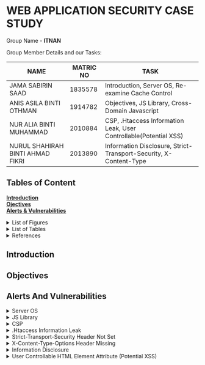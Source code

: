 # WEB APPLICATION SECURITY CASE STUDY 

Group Name - **ITNAN**<br>

Group Member Details and our Tasks:

NAME                          |MATRIC NO                      | TASK                    |
-------------------------------|-----------------------------|-----------------------------|
JAMA SABIRIN SAAD         |1835578          |Introduction, Server OS, Re-examine Cache Control |
ANIS ASILA BINTI OTHMAN          |    1914782         |Objectives, JS Library, Cross-Domain Javascript        |
NUR ALIA BINTI MUHAMMAD   |2010884 |CSP, .Htaccess Information Leak, User Controllable(Potential XSS) |
NURUL SHAHIRAH BINTI AHMAD FIKRI|2013890  |Information Disclosure, Strict-Transport-Security, X-Content-Type  |

## Tables of Content
**[Introduction](#introduction)**<br>
**[Ojectives](#objectives)**<br>
**[Alerts & Vulnerabilities](#alerts-and-vulnerabilities)**<br>

<details><summary>List of Figures</summary>
  
 write text here
  
</details>

<details><summary>List of Tables</summary>
  
  Write text here
  
</details>

<details><summary>References</summary>
  
  Write text here
  
</details>

## Introduction

## Objectives

## Alerts And Vulnerabilities

<details><summary>Server OS</summary>
  
  * Level of the risk - **text**
  * Classification of threat - 
  * Prevent the vulnerabilities
  
</details>

<details><summary>JS Library</summary>
  
  * Level of the risk - Medium
  * Classification of threat - CWE ID 829
  * Identification:
    JavaScript libraries are collections of pre-written JavaScript code that provide specific functionalities and features. They are designed to make it easier for developers to build web applications by providing ready-to-use functions and components. 
    
  * Evaluation:
    During an evaluation, it shows that library jquery, version 3.3.1 is vulnerable. It can lead to exploitation of known vulnerabilities, code execution, data breaches and Denial-of-Service (DoS) Attack. The vulnerable versions of jQuery File Upload had a remote code execution vulnerability that allowed attackers to execute arbitrary code on the server hosting the application. This vulnerability was related to the insecure handling of user-supplied file names.
   
  * Prevention:
    1.  Regularly update your libraries and dependencies to ensure you're using the latest versions with security patches. 
    
    2. Keeping an eye on security advisories and following best practices for secure coding can help minimize the risk of using vulnerable libraries.
    
</details>

<details><summary>CSP</summary>
  
  * Level of the risk - Medium 
  * Classification of threat - CWE ID 693
  * Identification :
   The Content Security Policy (CSP) is designed to offer supplementary security by identifying and resolving certain types of attacks, including Cross Site Scripting (XSS) and data injection attacks, which are commonly employed for activities such as website defacement, malware dissemination, and data theft. This security measure utilizes a standardized set of HTTP headers, enabling website owners to designate authorised sources of content. According to the Common Weakness Enumeration (CWE) website, the website in question lacks sufficient protection and requires additional defensive measures due to the absence of a protective mechanism against a particular class of attack.

  * Evaluation :
  During a website evaluation, it was revealed that the website's headers were misconfigured, creating security gaps that could be exploited by attackers. The vulnerabilities were identified in the website's portal index and a text document under robots. This situation is concerning since it leaves the website open to attack, allowing malicious actors to take advantage of the vulnerabilities and gain entry with ease.

* Prevention : 
1. Ensure that the website's headers are correctly configured and that they conform to established best practices. This can be done using tools such as security scanners, which can identify potential issues and provide recommendations for addressing them.

2. Implement HTTPS encryption to protect sensitive data in transit and prevent attackers from intercepting or modifying communications between the website and its users.

3. Train website developers and administrators on secure coding practices and the latest security threats, so they can stay informed and take proactive measures to protect the website from attacks.

</details>

<details><summary>.Htaccess Information Leak</summary>
  
  * Level of the risk - Medium
  * Classification of threat - CWE ID 94
  * Identification : Htaccess files have the ability to modify the configuration of Apache Web Server, enabling users to enable or disable additional functionalities and features. According to CWE, a user's input containing code syntax can alter the intended control flow of the product, leading to arbitrary code execution. Injection problems cover a wide range of issues and require different mitigation methods. All injection issues share a commonality in that they allow control plane data to be injected into the user-controlled data plane, making them injection vulnerabilities.
  
  * Evaluation : During the evaluation, it was discovered that the .htaccess file was publicly accessible, which poses a significant security risk as sensitive information related to the website's configuration can be exposed to malicious actors. The .htaccess file is used to set configuration directives for a specific document directory and its subdirectories within the Apache Web Server. Therefore, if it falls into the wrong hands, it can be used to modify the server's behavior or expose sensitive information, leading to potential attacks such as website defacement or data theft.
  
* Prevention : 
1. Use server configuration files instead: Use server configuration files instead of .htaccess files, as server configuration files offer more security and control.
  
2. Regularly monitor and review files: Review all files, including .htaccess files, on a regular basis for any unauthorized changes.
  
3. Implement access controls: Implement access controls, such as firewalls and password protection, to limit access to the website and its files to only authorized users and cannot be accessible.
  
</details>

<details><summary>Strict-Transport-Security Header Not Set</summary>

* Level of the risk - Low

* Classification of threat - CWE ID 319

* Identification : Strict-Transport-Security Header Not Set has a vulnerability that allows a man-in-the-middle (MITM) attack to be used to intercept communication between a user's web browser and the server. Sensitive data theft, including the theft of login credentials or personal information, may result from this. A user's web browser might not be aware to always use a secure HTTPS connection when interacting with the server without the Strict-Transport-Security header. This may make the connection open to data theft and interception.

* Evaluation: During an evaluation, the website is found to be vulnerable to numerous security risks because the Strict-Transport-Security (STS) header is missing. Attackers may use SSL stripping techniques to convert HTTPS requests to HTTP requests, conduct Man-in-the-Middle (MITM) attacks, intercept traffic, or use clickjacking attacks to trick users into clicking on harmful links or buttons. 

* Prevention: 
1. Strict-Transport-Security (HSTS) headers should be used: In order to require the user's web browser to only use HTTPS connections, set the Strict-Transport-Security header in all HTTP responses. By instructing the browser to use HTTPS for all upcoming requests to the domain, this header reduces the possibility of protocol downgrade attacks.

2. Use HTTPS for all connections. Ensure that HTTP is never used when connecting to your web application. By doing this, MITM and session hijacking attacks will be reduced.

3. Use certificate pinning: To ensure that the web browser only accepts trusted SSL/TLS certificates. By confirming that the certificate displayed during the connection is the expected one, this will help prevent MITM attacks.

4. Observe traffic and access logs: Carefully monitor traffic and access logs to spot any suspicious activity that might point to an ongoing attack. Respond right away to found vulnerabilities and put in place the required defences to stop attacks.

</details>

<details><summary>X-Content-Type-Options Header Missing</summary>

* Level of the risk - Low

* Classification of threat - CWE ID 693

* Identification : The X-Content-Type-Options header is a security header that directs web browsers not to override the response content-type header. This is significant because some web browsers may try to sniff the content type of a response to determine the manner in which to deal with it. For instance, if a response is marked as text/html but actually contains JavaScript code, a browser may still try to run the JavaScript code, which could cause security problems. A server could be vulnerable to attacks like content spoofing, where an attacker could change the response content type to deceive a browser into running malicious code, by leaving out the X-Content-Type-Options header. X-Content-Type-Options Header Missing is a vulnerability where a web server fails to include the X-Content-Type-Options header in its HTTP responses, which corresponds to CWE. By tricking a web browser into thinking a response is a different content type, an attacker can use MIME sniffing attacks, which are mitigated by this header. A web server may be vulnerable to content spoofing, MIME sniffing, cross-site scripting (XSS), and clickjacking attacks without the X-Content-Type-Options header.

* Evaluation: During an evaluation, the X-Content-Type-Options header with the value nosniff is present on the website. The nosniff value instructs the browser to ignore files with invalid MIME types, reducing the risk of script-based attacks like cross-site scripting (XSS), even though attackers can exploit vulnerabilities by uploading files with those MIME types. To stop attackers from taking advantage of holes in the website's defenses and launching malicious attacks, web developers should configure this header properly.

* Prevention: 
1. Implement the X-Content-Type-Options header in HTTP responses: This header's value ought to be nosniff. By doing this, the web server instructs web browsers to only comprehend the response's content according to the response content-type header.

2. Set the web application frameworks: The X-Content-Type-Options header can be set using built-in options in web application frameworks like ASP.NET and Ruby on Rails. By turning on this feature, MIME sniffing attacks can be avoided.

3. Use a content delivery network (CDN): By delivering content with the appropriate MIME type and ensuring that the X-Content-Type-Options header is set in HTTP responses, a CDN can assist in preventing MIME sniffing attacks.

4. Scan for vulnerabilities frequently: Regular vulnerability scans can help locate any X-Content-Type-Options headers that are missing from a security protocol.

5. Maintain software updates: To prevent known vulnerabilities related to the X-Content-Type-Options header, make sure that the web server and all of its software components are up to date with the most recent security patches and updates.

</details>

<details><summary>Information Disclosure</summary>

* Level of the risk - Informational

* Classification of threat - CWE ID 200

* Identification : Information disclosure can be exploited by attackers in a variety of ways. Suspicious comments, which could be shared on a website or within a JavaScript file like the one in the URL, might be used by attackers to reveal confidential information such as usernames, passwords, or other personal data. This information could be used by attackers to carry out additional attacks, such as phishing or identity theft. Attackers could also use information disclosure as a form of monitoring, gathering information about a target or system in order to plan a more sophisticated attack. If suspicious comments indicate sensitive or private information to unauthorised parties, they may be classified as an information leak vulnerability under CWE-200. Such comments might include information that attackers might utilise to gain unauthorized access to a system or conduct other malicious activities.

* Evaluation:

* Prevention: 
1. Secure coding practices: Developers should adhere to secure coding practices and use code review tools to identify and eliminate any suspicious comments. They should also be acquainted with best practices for security and kept up-to-date on the latest security threats and vulnerabilities.

2. Sanitise user inputs and activate access controls: To prevent unauthorized access to sensitive data, applications should sanitize user inputs and implement access controls.

3. Encrypt and hash sensitive data: To prevent unauthorized access and data leaks, sensitive data should be encrypted and hashed.

4. Limit sensitive data exposure: Developers should limit sensitive data exposure by only maintaining it when necessary and keeping it concealed from potential hackers.

5. Regularly monitoring system logs: It can aid in the detection of suspicious activity and the prevention of data leaks. This can include employing intrusion detection and prevention systems as well as monitoring network traffic for indications of attacks.

6. Educate users: Users should be educated on the importance of keeping their personal information secure and the manner in which to avoid phishing scams and other common attacks that can lead to information disclosure.

</details>

<details><summary>User Controllable HTML Element Attribute (Potential XSS)</summary>

 * Level of the risk - Low
  * Classification of threat - CWE ID 20
  * Identification : The aim of the security check is to examine user-provided input in query string parameters and POST data to locate instances where specific HTML attribute values can be manipulated. The objective of this check is to identify possible hot-spots for cross-site scripting (XSS) attacks, which necessitate further review by a security analyst to determine their exploitability. If software fails to validate input correctly, an attacker can generate input that is unexpected by the application. According to the CWE website, this can result in unintended input being delivered to parts of the system, which may lead to altered control flow, arbitrary control of a resource, or arbitrary code execution.
  
  * Evaluation : During the website evaluation, it was discovered that there were issues with input validation in query parameters located in the language function of the portal index. This vulnerability allowed for user-controlled HTML attribute values, which could be exploited by injecting special characters to test for potential cross-site scripting (XSS) attacks. This vulnerability is highly concerning since it could allow an attacker to inject malicious code into the website, confusing visitors and leading to unwanted situations such as scams.

  * Prevention : 
  1. Ensure that any user-supplied data is sanitized and validated before being used by the application. This can include validating input data type, length, and format, as well as restricting input to only allow certain characters or patterns. 
  
  2. Implementing a Content Security Policy (CSP) with appropriate HTTP headers can help prevent XSS attacks by restricting the sources of content that can be loaded on the website and regular security assessments and testing can also help identify and address any vulnerabilities before they can be exploited by attackers.
  
</details>



